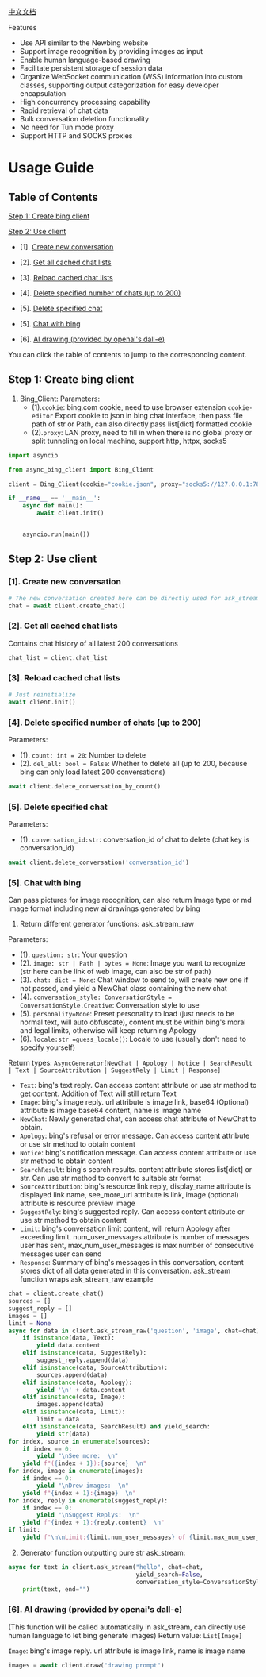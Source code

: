 [中文文档](README_zh_cn.md)  

Features  
- Use API similar to the Newbing website
- Support image recognition by providing images as input
- Enable human language-based drawing
- Facilitate persistent storage of session data
- Organize WebSocket communication (WSS) information into custom classes, supporting output categorization for easy developer encapsulation
- High concurrency processing capability
- Rapid retrieval of chat data
- Bulk conversation deletion functionality
- No need for Tun mode proxy
- Support HTTP and SOCKS proxies
  
# Usage Guide

## Table of Contents

[Step 1: Create bing client](#step-1-create-bing-client)

[Step 2: Use client](#step-2-use-client)

- [1]. [Create new conversation](#1-create-new-conversation)

- [2]. [Get all cached chat lists](#2-get-all-cached-chat-lists)

- [3]. [Reload cached chat lists](#3-reload-cached-chat-lists)

- [4]. [Delete specified number of chats (up to 200)](#4-delete-specified-number-of-chats-up-to-200)

- [5]. [Delete specified chat](#5-delete-specified-chat)

- [5]. [Chat with bing](#5-chat-with-bing)

- [6]. [AI drawing (provided by openai's dall-e)](#6-ai-drawing-provided-by-openais-dall-e)

You can click the table of contents to jump to the corresponding content.

## Step 1: Create bing client

1. Bing_Client:
   Parameters:
    - (1).`cookie`: bing.com cookie, need to use browser extension `cookie-editor`
      Export cookie to json in bing chat interface, then pass file path of str or Path, can also directly pass
      list[dict] formatted cookie
    - (2).`proxy`: LAN proxy, need to fill in when there is no global proxy or split tunneling on local machine, support
      http, httpx, socks5

```python
import asyncio

from async_bing_client import Bing_Client

client = Bing_Client(cookie="cookie.json", proxy="socks5://127.0.0.1:7890")

if __name__ == '__main__':
    async def main():
        await client.init()


    asyncio.run(main())
```

## Step 2: Use client

### [1]. Create new conversation

```python 
# The new conversation created here can be directly used for ask_stream
chat = await client.create_chat()

```

### [2]. Get all cached chat lists

Contains chat history of all latest 200 conversations

```python
chat_list = client.chat_list
```

### [3]. Reload cached chat lists

```python
# Just reinitialize 
await client.init()
```

### [4]. Delete specified number of chats (up to 200)

Parameters:

- (1). `count: int = 20`: Number to delete
- (2). `del_all: bool = False`: Whether to delete all (up to 200, because bing can only load latest 200 conversations)

```python
await client.delete_conversation_by_count()
```

### [5]. Delete specified chat

Parameters:

- (1). `conversation_id:str`: conversation_id of chat to delete (chat key is conversation_id)

```python
await client.delete_conversation('conversation_id')
```

### [5]. Chat with bing

Can pass pictures for image recognition, can also return Image type or md image format including new ai drawings
generated by bing

1. Return different generator functions: ask_stream_raw

Parameters:

- (1). `question: str`: Your question
- (2). `image: str | Path | bytes = None`: Image you want to recognize (str here can be link of web image, can also be
  str of path)
- (3). `chat: dict = None`: Chat window to send to, will create new one if not passed, and yield a NewChat class
  containing the new chat
- (4). `conversation_style: ConversationStyle = ConversationStyle.Creative`: Conversation style to use
- (5). `personality=None`: Preset personality to load (just needs to be normal text, will auto obfuscate), content must
  be within bing's moral and legal limits, otherwise will keep returning Apology
- (6). `locale:str =guess_locale()`: Locale to use (usually don't need to specify yourself)

Return types:
`AsyncGenerator[NewChat | Apology | Notice | SearchResult | Text | SourceAttribution | SuggestRely | Limit | Response]`

- `Text`: bing's text reply. Can access content attribute or use str method to get content. Addition of Text will still
  return Text
- `Image`: bing's image reply. url attribute is image link, base64 (Optional) attribute is image base64 content, name is
  image name
- `NewChat`: Newly generated chat, can access chat attribute of NewChat to obtain.
- `Apology`: bing's refusal or error message. Can access content attribute or use str method to obtain content
- `Notice`: bing's notification message. Can access content attribute or use str method to obtain content
- `SearchResult`: bing's search results. content attribute stores list[dict] or str. Can use str method to convert to
  suitable str format
- `SourceAttribution`: bing's resource link reply, display_name attribute is displayed link name, see_more_url attribute
  is link, image (optional) attribute is resource preview image
- `SuggestRely`: bing's suggested reply. Can access content attribute or use str method to obtain content
- `Limit`: bing's conversation limit content, will return Apology after exceeding limit. num_user_messages attribute is
  number of messages user has sent, max_num_user_messages is max number of consecutive messages user can send
- `Response`: Summary of bing's messages in this conversation, content stores dict of all data generated in this
  conversation.
  ask_stream function wraps ask_stream_raw example

```python
chat = client.create_chat()
sources = []
suggest_reply = []
images = []
limit = None
async for data in client.ask_stream_raw('question', 'image', chat=chat):
    if isinstance(data, Text):
        yield data.content
    elif isinstance(data, SuggestRely):
        suggest_reply.append(data)
    elif isinstance(data, SourceAttribution):
        sources.append(data)
    elif isinstance(data, Apology):
        yield '\n' + data.content
    elif isinstance(data, Image):
        images.append(data)
    elif isinstance(data, Limit):
        limit = data
    elif isinstance(data, SearchResult) and yield_search:
        yield str(data)
for index, source in enumerate(sources):
    if index == 0:
        yield "\nSee more:  \n"
    yield f"({index + 1}):{source}  \n"
for index, image in enumerate(images):
    if index == 0:
        yield "\nDrew images:  \n"
    yield f"{index + 1}:{image}  \n"
for index, reply in enumerate(suggest_reply):
    if index == 0:
        yield "\nSuggest Replys:  \n"
    yield f"{index + 1}:{reply.content}  \n"
if limit:
    yield f"\n\nLimit:{limit.num_user_messages} of {limit.max_num_user_messages}  "
```

2. Generator function outputting pure str ask_stream:

```python
async for text in client.ask_stream("hello", chat=chat,
                                    yield_search=False,
                                    conversation_style=ConversationStyle.Balanced):
    print(text, end="")
```

### [6]. AI drawing (provided by openai's dall-e)

(This function will be called automatically in ask_stream, can directly use human language to let bing generate images)
Return value: `List[Image]`

`Image`: bing's image reply. url attribute is image link, name is image name

```python
images = await client.draw("drawing prompt")
```
